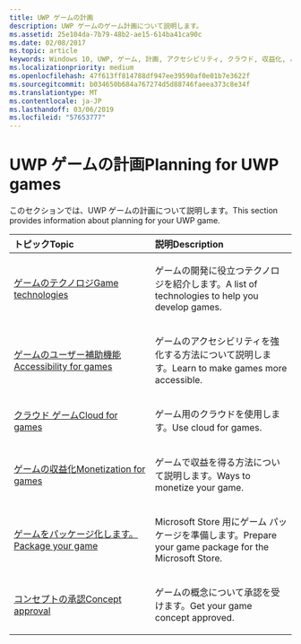 ```yaml
---
title: UWP ゲームの計画
description: UWP ゲームのゲーム計画について説明します。
ms.assetid: 25e104da-7b79-48b2-ae15-614ba41ca90c
ms.date: 02/08/2017
ms.topic: article
keywords: Windows 10, UWP, ゲーム, 計画, アクセシビリティ, クラウド, 収益化, パッケージ化, テクノロジ, 概念, 承認
ms.localizationpriority: medium
ms.openlocfilehash: 47f613ff814788df947ee39590af0e01b7e3622f
ms.sourcegitcommit: b034650b684a767274d5d88746faeea373c8e34f
ms.translationtype: MT
ms.contentlocale: ja-JP
ms.lasthandoff: 03/06/2019
ms.locfileid: "57653777"
---
```

# <a name="planning-for-uwp-games"></a><span data-ttu-id="d2cff-104">UWP ゲームの計画</span><span class="sxs-lookup"><span data-stu-id="d2cff-104">Planning for UWP games</span></span>

<span data-ttu-id="d2cff-105">このセクションでは、UWP ゲームの計画について説明します。</span><span class="sxs-lookup"><span data-stu-id="d2cff-105">This section provides information about planning for your UWP game.</span></span>

<table>
<colgroup>
<col width="50%" />
<col width="50%" />
</colgroup>
<thead>
<tr class="header">
<th align="left"><span data-ttu-id="d2cff-106">トピック</span><span class="sxs-lookup"><span data-stu-id="d2cff-106">Topic</span></span></th>
<th align="left"><span data-ttu-id="d2cff-107">説明</span><span class="sxs-lookup"><span data-stu-id="d2cff-107">Description</span></span></th>
</tr>
</thead>
<tbody>
<tr class="odd">
<td align="left"><p><span data-ttu-id="d2cff-108"><a href="game-development-platform-guide.md">ゲームのテクノロジ</a></span><span class="sxs-lookup"><span data-stu-id="d2cff-108"><a href="game-development-platform-guide.md">Game technologies</a></span></span></p></td>
<td align="left"><p><span data-ttu-id="d2cff-109">ゲームの開発に役立つテクノロジを紹介します。</span><span class="sxs-lookup"><span data-stu-id="d2cff-109">A list of technologies to help you develop games.</span></span></p></td>
</tr>
<tr class="even">
<td align="left"><p><span data-ttu-id="d2cff-110"><a href="accessibility-for-games.md">ゲームのユーザー補助機能</a></span><span class="sxs-lookup"><span data-stu-id="d2cff-110"><a href="accessibility-for-games.md">Accessibility for games</a></span></span></p></td>
<td align="left"><p><span data-ttu-id="d2cff-111">ゲームのアクセシビリティを強化する方法について説明します。</span><span class="sxs-lookup"><span data-stu-id="d2cff-111">Learn to make games more accessible.</span></span></p></td>
</tr>
<tr class="odd">
<td align="left"><p><span data-ttu-id="d2cff-112"><a href="cloud-for-games.md">クラウド ゲーム</a></span><span class="sxs-lookup"><span data-stu-id="d2cff-112"><a href="cloud-for-games.md">Cloud for games</a></span></span></p></td>
<td align="left"><p><span data-ttu-id="d2cff-113">ゲーム用のクラウドを使用します。</span><span class="sxs-lookup"><span data-stu-id="d2cff-113">Use cloud for games.</span></span></p></td>
</tr>
<tr class="even">
<td align="left"><p><span data-ttu-id="d2cff-114"><a href="monetization-for-games.md">ゲームの収益化</a></span><span class="sxs-lookup"><span data-stu-id="d2cff-114"><a href="monetization-for-games.md">Monetization for games</a></span></span></p></td>
<td align="left"><p><span data-ttu-id="d2cff-115">ゲームで収益を得る方法について説明します。</span><span class="sxs-lookup"><span data-stu-id="d2cff-115">Ways to monetize your game.</span></span></p></td>
</tr>
<tr class="odd">
<td align="left"><p><span data-ttu-id="d2cff-116"><a href="package-your-windows-store-directx-game.md">ゲームをパッケージ化します。</a></span><span class="sxs-lookup"><span data-stu-id="d2cff-116"><a href="package-your-windows-store-directx-game.md">Package your game</a></span></span></p></td>
<td align="left"><p><span data-ttu-id="d2cff-117">Microsoft Store 用にゲーム パッケージを準備します。</span><span class="sxs-lookup"><span data-stu-id="d2cff-117">Prepare your game package for the Microsoft Store.</span></span></p></td>
</tr>
<tr class="even">
<td align="left"><p><span data-ttu-id="d2cff-118"><a href="concept-approval.md">コンセプトの承認</a></span><span class="sxs-lookup"><span data-stu-id="d2cff-118"><a href="concept-approval.md">Concept approval</a></span></span></p></td>
<td align="left"><p><span data-ttu-id="d2cff-119">ゲームの概念について承認を受けます。</span><span class="sxs-lookup"><span data-stu-id="d2cff-119">Get your game concept approved.</span></span></p></td>
</tr>
</tbody>
</table>
 

 

 




